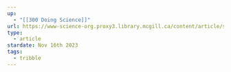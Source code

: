 ```yaml
---
up:
  - "[[300 Doing Science]]"
url: https://www-science-org.proxy3.library.mcgill.ca/content/article/should-scientists-include-their-race-gender-or-other-personal-details-papers
type:
  - article
stardate: Nov 16th 2023
tags:
  - tribble
---
```

